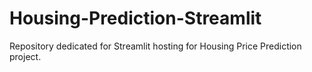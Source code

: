 # Housing-Prediction-Streamlit
Repository dedicated for Streamlit hosting for Housing Price Prediction project.
